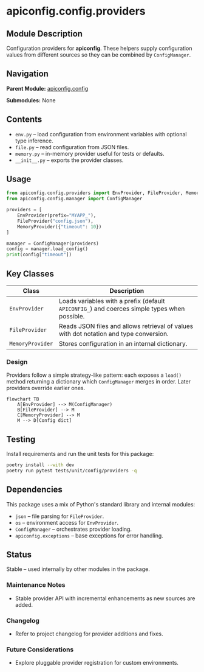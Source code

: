 # apiconfig.config.providers

## Module Description
Configuration providers for **apiconfig**. These helpers supply configuration values from different sources so they can be combined by `ConfigManager`.

## Navigation

**Parent Module:** [apiconfig.config](../README.md)

**Submodules:** None

## Contents
- `env.py` – load configuration from environment variables with optional type inference.
- `file.py` – read configuration from JSON files.
- `memory.py` – in-memory provider useful for tests or defaults.
- `__init__.py` – exports the provider classes.

## Usage
```python
from apiconfig.config.providers import EnvProvider, FileProvider, MemoryProvider
from apiconfig.config.manager import ConfigManager

providers = [
    EnvProvider(prefix="MYAPP_"),
    FileProvider("config.json"),
    MemoryProvider({"timeout": 10})
]

manager = ConfigManager(providers)
config = manager.load_config()
print(config["timeout"])
```

## Key Classes
| Class | Description |
| ----- | ----------- |
| `EnvProvider` | Loads variables with a prefix (default `APICONFIG_`) and coerces simple types when possible. |
| `FileProvider` | Reads JSON files and allows retrieval of values with dot notation and type conversion. |
| `MemoryProvider` | Stores configuration in an internal dictionary. |

### Design
Providers follow a simple strategy-like pattern: each exposes a `load()` method returning
a dictionary which `ConfigManager` merges in order. Later providers override earlier ones.

```mermaid
flowchart TB
    A[EnvProvider] --> M(ConfigManager)
    B[FileProvider] --> M
    C[MemoryProvider] --> M
    M --> D[Config dict]
```

## Testing
Install requirements and run the unit tests for this package:
```bash
poetry install --with dev
poetry run pytest tests/unit/config/providers -q
```

## Dependencies
This package uses a mix of Python's standard library and internal modules:

- `json` – file parsing for `FileProvider`.
- `os` – environment access for `EnvProvider`.
- `ConfigManager` – orchestrates provider loading.
- `apiconfig.exceptions` – base exceptions for error handling.

## Status
Stable – used internally by other modules in the package.

### Maintenance Notes
- Stable provider API with incremental enhancements as new sources are added.

### Changelog
- Refer to project changelog for provider additions and fixes.

### Future Considerations
- Explore pluggable provider registration for custom environments.

